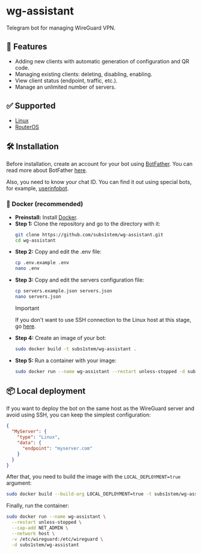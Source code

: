 # wg-assistant

Telegram bot for managing WireGuard VPN.

## 🎯 Features

* Adding new clients with automatic generation of configuration and QR code.
* Managing existing clients: deleting, disabling, enabling.
* View client status (endpoint, traffic, etc.).
* Manage an unlimited number of servers.

## ✅ Supported

* [Linux](https://www.wireguard.com)
* [RouterOS](https://help.mikrotik.com/docs/display/ROS/WireGuard)

## 🛠 Installation

Before installation, create an account for your bot using [BotFather](https://t.me/BotFather).
You can read more about BotFather [here](https://core.telegram.org/bots/features#botfather).

Also, you need to know your chat ID.
You can find it out using special bots, for example, [userinfobot](https://t.me/userinfobot).

### 🐋 Docker (recommended)

* **Preinstall:** Install [Docker](https://docs.docker.com/engine/install/).
* **Step 1:** Clone the repository and go to the directory with it:
  ```bash
  git clone https://github.com/subs1stem/wg-assistant.git
  cd wg-assistant
  ```
* **Step 2:** Copy and edit the .env file:
  ```bash
  cp .env.example .env
  nano .env
  ```
* **Step 3:** Copy and edit the servers configuration file:
  ```bash
  cp servers.example.json servers.json
  nano servers.json
  ```
  > [!IMPORTANT]
  > If you don't want to use SSH connection to the Linux host at this stage, go [here](#-local-deployment).
* **Step 4:** Create an image of your bot:
  ```bash
  sudo docker build -t subs1stem/wg-assistant .
  ```
* **Step 5:** Run a container with your image:
  ```bash
  sudo docker run --name wg-assistant --restart unless-stopped -d subs1stem/wg-assistant
  ```

## 📦 Local deployment

If you want to deploy the bot on the same host as the WireGuard server and avoid using SSH, you can keep the simplest
configuration:

```json
{
  "MyServer": {
    "type": "Linux",
    "data": {
      "endpoint": "myserver.com"
    }
  }
}
```

After that, you need to build the image with the `LOCAL_DEPLOYMENT=true` argument:

```bash
sudo docker build --build-arg LOCAL_DEPLOYMENT=true -t subs1stem/wg-assistant .
```

Finally, run the container:

```bash
sudo docker run --name wg-assistant \
  --restart unless-stopped \
  --cap-add NET_ADMIN \
  --network host \
  -v /etc/wireguard:/etc/wireguard \
  -d subs1stem/wg-assistant
```
